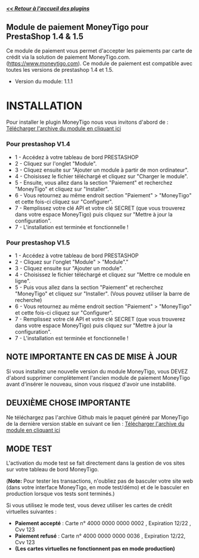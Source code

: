 ##### [<< Retour à l'accueil des plugins](https://plugins.moneytigo.com/french/)

## Module de paiement MoneyTigo pour PrestaShop 1.4 & 1.5

Ce module de paiement vous permet d'accepter les paiements par carte de crédit via la solution de paiement MoneyTigo.com. (https://www.moneytigo.com).
Ce module de paiement est compatible avec toutes les versions de prestashop 1.4 et 1.5.

* Version du module: 1.1.1

# INSTALLATION

Pour installer le plugin MoneyTigo nous vous invitons d'abord de : [Télécharger l'archive du module en cliquant ici](https://github.com/moneytigo/MoneyTigo_Prestashop_1.4/releases/download/1.1.1/moneytigo-prestashop-14-to-15-v1.1.1.zip)

### Pour prestashop V1.4

* 1 - Accédez à votre tableau de bord PRESTASHOP
* 2 - Cliquez sur l'onglet "Module".
* 3 - Cliquez ensuite sur "Ajouter un module à partir de mon ordinateur".
* 4 - Choisissez le fichier téléchargé et cliquez sur "Charger le module".
* 5 - Ensuite, vous allez dans la section "Paiement" et recherchez "MoneyTigo" et cliquez sur "Installer".
* 6 - Vous retournez au même endroit section "Paiement" > "MoneyTigo" et cette fois-ci cliquez sur "Configurer".
* 7 - Remplissez votre clé API et votre clé SECRET (que vous trouverez dans votre espace MoneyTigo) puis cliquez sur "Mettre à jour la configuration".
* 7 - L'installation est terminée et fonctionnelle !

### Pour prestashop V1.5

* 1 - Accédez à votre tableau de bord PRESTASHOP
* 2 - Cliquez sur l'onglet "Module" > "Module"."
* 3 - Cliquez ensuite sur "Ajouter un module".
* 4 - Choisissez le fichier téléchargé et cliquez sur "Mettre ce module en ligne".
* 5 - Puis vous allez dans la section "Paiement" et recherchez "MoneyTigo" et cliquez sur "Installer". (Vous pouvez utiliser la barre de recherche)
* 6 - Vous retournez au même endroit section "Paiement" > "MoneyTigo" et cette fois-ci cliquez sur "Configurer".
* 7 - Remplissez votre clé API et votre clé SECRET (que vous trouverez dans votre espace MoneyTigo) puis cliquez sur "Mettre à jour la configuration".
* 7 - L'installation est terminée et fonctionnelle !


## NOTE IMPORTANTE EN CAS DE MISE À JOUR

Si vous installez une nouvelle version du module MoneyTigo, vous DEVEZ d'abord supprimer complètement l'ancien module de paiement MoneyTigo avant d'insérer le nouveau, sinon vous risquez d'avoir une instabilité.

## DEUXIÈME CHOSE IMPORTANTE

Ne téléchargez pas l'archive Github mais le paquet généré par MoneyTigo de la dernière version stable en suivant ce lien : [Télécharger l'archive du module en cliquant ici](https://github.com/moneytigo/MoneyTigo_Prestashop_1.4/releases/download/1.1.1/moneytigo-prestashop-14-to-15-v1.1.1.zip)

## MODE TEST

L'activation du mode test se fait directement dans la gestion de vos sites sur votre tableau de bord MoneyTigo.

(**Note:** Pour tester les transactions, n'oubliez pas de basculer votre site web (dans votre interface MoneyTigo, en mode test/démo) et de le basculer en production lorsque vos tests sont terminés.)

Si vous utilisez le mode test, vous devez utiliser les cartes de crédit virtuelles suivantes :
* **Paiement accepté** : Carte n° 4000 0000 0000 0002 , Expiration 12/22 , Cvv 123
* **Paiement refusé** : Carte n° 4000 0000 0000 0036 , Expiration 12/22, Cvv 123
* **(Les cartes virtuelles ne fonctionnent pas en mode production)**
